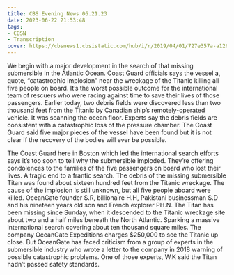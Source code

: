 ```yaml
---
title: CBS Evening News 06.21.23
date: 2023-06-22 21:53:48
tags:
- CBSN
- Transcription
cover: https://cbsnews1.cbsistatic.com/hub/i/r/2019/04/01/727e357a-a126-4138-a2c5-4d3222669d57/thumbnail/640x360/3ff2761028dc5c65cc4f07acd54bcd5c/cbsn2-logo-1920x1080.jpg
---
```

We begin with a major development in the search of that missing submersible in the Atlantic Ocean. Coast Guard officials says the vessel a, quote, “catastrophic implosion” near the wreckage of the Titanic killing all five people on board. It’s the worst possible outcome for the international team of rescuers who were racing against time to save their lives of those passengers. Earlier today, two debris fields were discovered less than two thousand feet from the Titanic by Canadian ship’s remotely-operated vehicle. It was scanning the ocean floor. Experts say the debris fields are consistent with a catastrophic loss of the pressure chamber. The Coast Guard said five major pieces of the vessel have been found but it is not clear if the recovery of the bodies will ever be possible. 

The Coast Guard here in Boston which led the international search efforts says it’s too soon to tell why the submersible imploded. They’re offering condolences to the families of the five passengers on board who lost their lives. A tragic end to a frantic search. The debris of the missing submersible Titan was found about sixteen hundred feet from the Titanic wreckage. The cause of the implosion is still unknown, but all five people aboard were killed. OceanGate founder S.R, billionaire H.H, Pakistani businessman S.D and his nineteen years old son and French explorer PH.N. The Titan has been missing since Sunday, when it descended to the Titanic wreckage site about two and a half miles beneath the North Atlantic. Sparking a massive international search covering about ten thousand square miles. The company OceanGate Expeditions charges $250,000 to see the Titanic up close. But OceanGate has faced criticism from a group of experts in the submersible industry who wrote a letter to the company in 2018 warning of possible catastrophic problems. One of those experts, W.K said the Titan hadn’t passed safety standards. 
